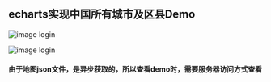 ## echarts实现中国所有城市及区县Demo

![image login](https://github.com/zhangqian00/echarts-map-xicheng/blob/master/img/demo11.png)

![image login](https://github.com/zhangqian00/echarts-map-xicheng/blob/master/img/demo12.png)

#### 由于地图json文件，是异步获取的，所以查看demo时，需要服务器访问方式查看